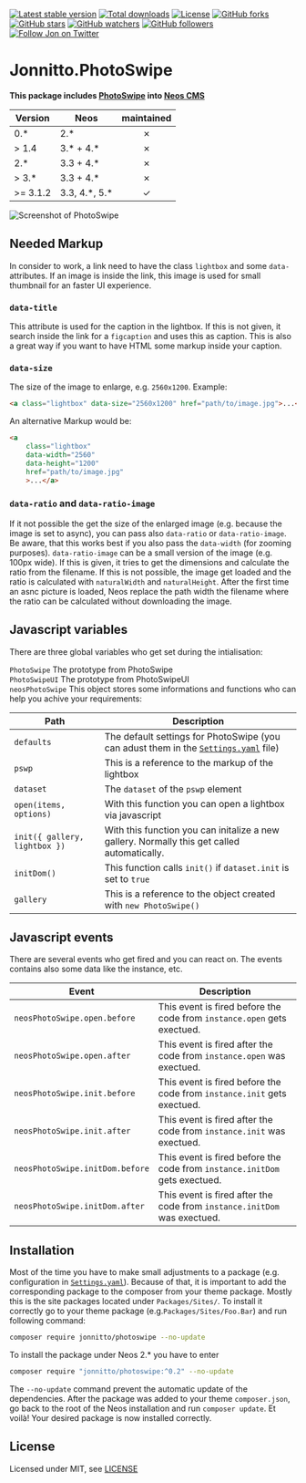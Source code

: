 [![Latest stable version]][packagist] [![Total downloads]][packagist] [![License]][packagist] [![GitHub forks]][fork] [![GitHub stars]][stargazers] [![GitHub watchers]][subscription] [![GitHub followers]][followers] [![Follow Jon on Twitter]][twitter]

# Jonnitto.PhotoSwipe

**This package includes [PhotoSwipe] into [Neos CMS]**

| Version  | Neos            | maintained |
| -------- | --------------- | :--------: |
| 0.\*     | 2.\*            |     ✗      |
| > 1.4    | 3.\* + 4.\*     |     ✗      |
| 2.\*     | 3.3 + 4.\*      |     ✗      |
| > 3.\*   | 3.3 + 4.\*      |     ✗      |
| >= 3.1.2 | 3.3, 4.\*, 5.\* |     ✓      |

![Screenshot of PhotoSwipe]

## Needed Markup

In consider to work, a link need to have the class `lightbox` and some `data-` attributes. If an image is inside the link, this image is used for small thumbnail for an faster UI experience.

### `data-title`

This attribute is used for the caption in the lightbox. If this is not given, it search inside the link for a `figcaption` and uses this as caption. This is also a great way if you want to have HTML some markup inside your caption.

### `data-size`

The size of the image to enlarge, e.g. `2560x1200`. Example:

```html
<a class="lightbox" data-size="2560x1200" href="path/to/image.jpg">...</a>
```

An alternative Markup would be:

```html
<a
    class="lightbox"
    data-width="2560"
    data-height="1200"
    href="path/to/image.jpg"
    >...</a>
```

### `data-ratio` and `data-ratio-image`

If it not possible the get the size of the enlarged image (e.g. because the image is set to async), you can pass also `data-ratio` or `data-ratio-image`. Be aware, that this works best if you also pass the `data-width` (for zooming purposes). `data-ratio-image` can be a small version of the image (e.g. 100px wide). If this is given, it tries to get the dimensions and calculate the ratio from the filename. If this is not possible, the image get loaded and the ratio is calculated with `naturalWidth` and `naturalHeight`. After the first time an asnc picture is loaded, Neos replace the path width the filename where the ratio can be calculated without downloading the image.

## Javascript variables

There are three global variables who get set during the intialisation:

`PhotoSwipe` The prototype from PhotoSwipe  
`PhotoSwipeUI` The prototype from PhotoSwipeUI  
`neosPhotoSwipe` This object stores some informations and functions who can help you achive your requirements:

| Path                          | Description                                                                                 |
| ----------------------------- | ------------------------------------------------------------------------------------------- |
| `defaults`                    | The default settings for PhotoSwipe (you can adust them in the [`Settings.yaml`] file)      |
| `pswp`                        | This is a reference to the markup of the lightbox                                           |
| `dataset`                     | The `dataset` of the `pswp` element                                                         |
| `open(items, options)`        | With this function you can open a lightbox via javascript                                   |
| `init({ gallery, lightbox })` | With this function you can initalize a new gallery. Normally this get called automatically. |
| `initDom()`                   | This function calls `init()` if `dataset.init` is set to `true`                             |
| `gallery`                     | This is a reference to the object created with `new PhotoSwipe()`                           |

## Javascript events

There are several events who get fired and you can react on. The events contains also some data like the instance, etc.

| Event                           | Description                                                                |
| ------------------------------- | -------------------------------------------------------------------------- |
| `neosPhotoSwipe.open.before`    | This event is fired before the code from `instance.open` gets exectued.    |
| `neosPhotoSwipe.open.after`     | This event is fired after the code from `instance.open` was exectued.      |
| `neosPhotoSwipe.init.before`    | This event is fired before the code from `instance.init` gets exectued.    |
| `neosPhotoSwipe.init.after`     | This event is fired after the code from `instance.init` was exectued.      |
| `neosPhotoSwipe.initDom.before` | This event is fired before the code from `instance.initDom` gets exectued. |
| `neosPhotoSwipe.initDom.after`  | This event is fired after the code from `instance.initDom` was exectued.   |

## Installation

Most of the time you have to make small adjustments to a package (e.g.
configuration in [`Settings.yaml`]). Because of that, it is important to add the
corresponding package to the composer from your theme package. Mostly this is
the site packages located under `Packages/Sites/`. To install it correctly go to
your theme package (e.g.`Packages/Sites/Foo.Bar`) and run following command:

```bash
composer require jonnitto/photoswipe --no-update
```

To install the package under Neos 2.\* you have to enter

```bash
composer require "jonnitto/photoswipe:^0.2" --no-update
```

The `--no-update` command prevent the automatic update of the dependencies.
After the package was added to your theme `composer.json`, go back to the root
of the Neos installation and run `composer update`. Et voilà! Your desired
package is now installed correctly.

## License

Licensed under MIT, see [LICENSE]

[packagist]: https://packagist.org/packages/jonnitto/photoswipe
[neos cms]: https://www.neos.io
[photoswipe]: http://photoswipe.com/
[latest stable version]: https://poser.pugx.org/jonnitto/photoswipe/v/stable
[total downloads]: https://poser.pugx.org/jonnitto/photoswipe/downloads
[license]: https://poser.pugx.org/jonnitto/photoswipe/license
[github forks]: https://img.shields.io/github/forks/jonnitto/Jonnitto.PhotoSwipe.svg?style=social&label=Fork
[github stars]: https://img.shields.io/github/stars/jonnitto/Jonnitto.PhotoSwipe.svg?style=social&label=Stars
[github watchers]: https://img.shields.io/github/watchers/jonnitto/Jonnitto.PhotoSwipe.svg?style=social&label=Watch
[github followers]: https://img.shields.io/github/followers/jonnitto.svg?style=social&label=Follow
[follow jon on twitter]: https://img.shields.io/twitter/follow/jonnitto.svg?style=social&label=Follow
[twitter]: https://twitter.com/jonnitto
[fork]: https://github.com/jonnitto/Jonnitto.PhotoSwipe/fork
[stargazers]: https://github.com/jonnitto/Jonnitto.PhotoSwipe/stargazers
[subscription]: https://github.com/jonnitto/Jonnitto.PhotoSwipe/subscription
[followers]: https://github.com/jonnitto/followers
[screenshot of photoswipe]: https://user-images.githubusercontent.com/4510166/74859417-45f9be80-5347-11ea-901c-ad0ea5df07cf.jpg
[license]: LICENSE
[`settings.yaml`]: Configuration/Settings.yaml
